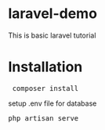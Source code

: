 # laravel-demo

This is basic laravel tutorial

# Installation

<pre>
 composer install
</pre>

setup .env file for database

<pre>
php artisan serve
</pre>



